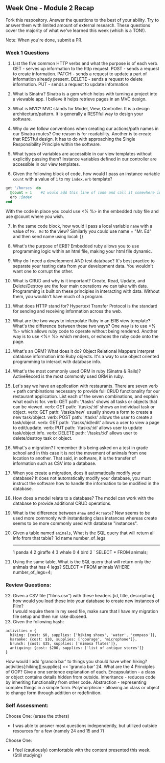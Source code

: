 ## Week One - Module 2 Recap

Fork this respository. Answer the questions to the best of your ability. Try to answer them with limited amount of external research. These questions cover the majority of what we've learned this week (which is a TON!).

Note: When you're done, submit a PR.

### Week 1 Questions

1. List the five common HTTP verbs and what the purpose is of each verb.
  GET - serves up information to the http request.
  POST - sends a request to create information.
  PATCH - sends a request to update a part of information already present.
  DELETE - sends a request to delete information.
  PUT - sends a request to update information.
2. What is Sinatra?
  Sinatra is a gem which helps with turning a project into a viewable app.
  I believe it helps retrieve pages in an MVC design.
3. What is MVC?
  MVC stands for Model, View, Controller. It is a design architecture/pattern.
  It is generally a RESTful way to design your software.
4. Why do we follow conventions when creating our actions/path names in our Sinatra routes?
  One reason is for readability. Another is to create that RESTful design.
  It has to do with approaching the Single Responsibility Principle within the software.
5. What types of variables are accessible in our view templates without explicitly passing them?
  Instance variables defined in our controller are accessible in our view templates.

6. Given the following block of code, how would I pass an instance variable `count` with a value of `1` to my `index.erb` template?

  ```ruby
  get '/horses' do
    @count = 1    #I would add this line of code and call it somewhere in the index.erb.
    erb :index
  end
  ```
  With the code in place you could use <% %> in the embedded ruby file and use
  @count where you wish.

7. In the same code block, how would I pass a local variable `name` with a value of `Mr. Ed` to the view?
  Similarly you could use name = "Mr. Ed" and then send name using local: {}
8. What's the purpose of ERB?
  Embedded ruby allows you to use programming logic within an html file, making
  your html file dynamic.

9. Why do I need a development AND test database?
  It's best practice to separate your testing data from your development data.
  You wouldn't want one to corrupt the other.

10. What is CRUD and why is it important?
  Create, Read, Update, and Delete/Destroy are the four main operations we
  can take with data. Programming is built on these principles in interacting
  with data. Without them, you wouldn't have much of a program.

11. What does HTTP stand for?
  Hypertext Transfer Protocol is the standard for sending and receiving information
  across the web.

12. What are the two ways to interpolate Ruby in an ERB view template? What's the difference between these two ways?
  One way is to use <% %> which allows ruby code to operate without being rendered.
  Another way is to use <%= %> which renders, or echoes the ruby code onto the page.

13. What's an ORM? What does it do?
Object Relational Mappers interpret database information into Ruby objects.
It's a way to use object oriented programming to interact with database info.

14. What's the most commonly used ORM in ruby (Sinatra & Rails)?
ActiveRecord is the most commonly used ORM in ruby.

15. Let's say we have an application with restaurants. There are seven verb + path combinations necessary to provide full CRUD functionality for our restaurant application. List each of the seven combinations, and explain what each is for.
  verb: GET     path: '/tasks'        shows all tasks or objects that can be viewed.
  verb: GET     path: '/tasks/:id'    shows an individual task or object.
  verb: GET     path: '/tasks/new'    usually shows a form to create a new task/object.
  verb: POST    path: '/tasks'        allows the user to create a task/object.
  verb: GET     path: '/tasks/:id/edit'  allows a user to view a page to edit/update.
  verb: PUT     path: '/tasks/:id'    allows user to update task/object info.
  verb: DELETE  path: '/tasks/:id'    allows user to delete/destroy task or object.

16. What's a migration?
  I remember this being asked on a test in grade school and in this case it is not the
  movement of animals from one location to another. That said, in software, it is
  the transfer of information such as CSV into a database.

17. When you create a migration, does it automatically modify your database?
  It does not automatically modify your database, you must instruct the software how
  to handle the information to be modified in the database.
18. How does a model relate to a database?
  The model can work with the database to provide additional CRUD operations.
19. What is the difference between `#new` and `#create`?
  New seems to be used more commonly with instantiating class instances whereas create seems to be more commonly used with database "instances".
20. Given a table named `animals`, What is the SQL query that will return all info from that table?
    `id     name        number_of_legs
    -----   ------      --------------
      1     panda       4
      2     giraffe     4
      3     whale       0
      4     bird        2
    `
    SELECT * FROM animals;

21. Using the same table, What is the SQL query that will return only the animals that has 4 legs?
    SELECT * FROM animals WHERE number_of_legs=4;

### Review Questions:  
22. Given a CSV file (“films.csv”) with these headers [id, title, description], how would you load these into your database to create new instances of Film?  
    I would require them in my seed file, make sure that I have my migration file
    setup and then run rake db:seed.
23. Given the following hash:
```
activities = {
  hiking: {cost: $0, supplies: ['hiking shoes', 'water', 'compass']},
  karaoke: {cost: $10, supplies: ['courage', 'microphone']},
  brunch: {cost: $35, supplies: ['mimosa flutes']},
  antiquing: {cost: $200, supplies: ['list of antique stores']}
}
```
How would I add 'granola bar' to things you should have when hiking?
  activities[:hiking][:supplies] << 'granola bar'
24. What are the 4 Principles of OOP? Give a one sentence explanation of each.
  Encapsulation - a class or object contains details hidden from outside.
  Inheritance - reduces code by inheriting functionality from other code.
  Abstraction - representing complex things in a simple form.
  Polymorphism - allowing an class or object to change form through addition or redefinition.


### Self Assessment:
Choose One: (erase the others)
* I was able to answer most questions independently, but utilized outside resources for a few (namely 24 and 15 and 7)

Choose One:

* I feel (cautiously) comfortable with the content presented this week.
  (Still studying)
